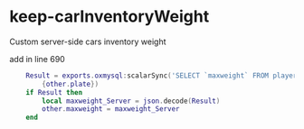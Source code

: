 # keep-carInventoryWeight
Custom server-side cars inventory weight

add in line 690
```lua
    Result = exports.oxmysql:scalarSync('SELECT `maxweight` FROM player_vehicles WHERE plate = ?',
        {other.plate})
    if Result then
        local maxweight_Server = json.decode(Result)
        other.maxweight = maxweight_Server
    end
```
